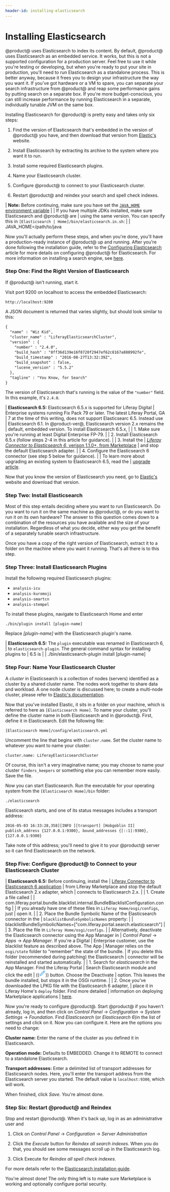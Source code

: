 ```yaml
---
header-id: installing-elasticsearch
---
```


# Installing Elasticsearch

@product@ uses Elasticsearch to index its content. By default, @product@ uses
Elasticsearch as an embedded service. It works, but this is not a supported
configuration for a production server. Feel free to use it while you're testing
or developing, but when you're ready to put your site in production, you'll need
to run Elasticsearch as a standalone process. This is better anyway, because it
frees you to design your infrastructure the way you want it. If you've got
hardware or a VM to spare, you can separate your search infrastructure from
@product@ and reap some performance gains by putting search on a separate box. If
you're more budget-conscious, you can still increase performance by running
Elasticsearch in a separate, individually tunable JVM on the same box. 

Installing Elasticsearch for @product@ is pretty easy and takes only six steps: 

1. Find the version of Elasticsearch that's embedded in the version of @product@
   you have, and then download that version from [Elastic's](https://www.elastic.co) 
   website. 

2. Install Elasticsearch by extracting its archive to the system where you want
   it to run. 

3. Install some required Elasticsearch plugins.

4. Name your Elasticsearch cluster. 

5. Configure @product@ to connect to your Elasticsearch cluster. 

6. Restart @product@ and reindex your search and spell check indexes. 

| **Note:** Before continuing, make sure you have set the [`JAVA_HOME` environment variable](https://docs.oracle.com/cd/E19182-01/820-7851/inst_cli_jdk_javahome_t/)
| 
| If you have multiple JDKs installed, make sure Elasticsearch and @product@ are
| using the same version. You can specify this in `[Elasticsearch
| Home]/bin/elasticsearch.in.sh`:
| 
|         JAVA_HOME=/path/to/java

Now you'll actually perform these steps, and when you're done, you'll have a
production-ready instance of @product@ up and running. After you're done
following the installation guide, refer to the [Configuring Elasticsearch](/docs/7-0/deploy/-/knowledge_base/d/configuring-elasticsearch-for-liferay-0)
article for more details on configuring @product@ for Elasticsearch. For more
information on installing a search engine, see
[here](/docs/7-0/deploy/-/knowledge_base/d/installing-a-search-engine).

### Step One: Find the Right Version of Elasticsearch

If @product@ isn't running, start it. 

Visit port 9200 on localhost to access the embedded Elasticsearch: 

    http://localhost:9200

A JSON document is returned that varies slightly, but should look similar to
this: 

    {
      "name" : "Wiz Kid",
      "cluster_name" : "LiferayElasticsearchCluster",
      "version" : {
        "number" : "2.4.0",
        "build_hash" : "8ff36d139e16f8720f2947ef62c8167a888992fe",
        "build_timestamp" : "2016-08-27T13:32:39Z",
        "build_snapshot" : false,
        "lucene_version" : "5.5.2"
      },
      "tagline" : "You Know, for Search"
    }

The version of Elasticsearch that's running is the value of the `"number"` field.
In this example, it's `2.4.0`. 

| **Elasticsearch 6.5:** Elasticsearch 6.5.x is supported for Liferay Digital
| Enterprise systems running Fix Pack 79 or later. The latest Liferay Portal, GA
| 7 at the time of this writing, does not support Elasticsearc 6.5. Instead use
| Elasticsearch 6.1. In @product-ver@, Elasticsearch version 2.x remains the
| default, embedded version. To install Elasticsearch 6.5.x,
| 
| 1.  Make sure you're running at least Digital Enterprise FP-79.
| 
| 2.  Install Elasticsearch 6.5.x (follow steps 2-4 in this article for guidance).
| 
| 3.  Install the
|     [_Liferay Connector to Elasticsearch 6_, verison 1.1.0+, from Marketplace](https://web.liferay.com/marketplace)
|     and stop the default Elasticsearch adapter.
| 
| 4.  Configure the Elasticsearch 6 connector (see step 5 below for guidance).
| 
| To learn more about upgrading an existing system to Elasticsearch 6.5, read the
| [upgrade article](/docs/7-0/deploy/-/knowledge_base/d/upgrading-to-elasticsearch-6).

Now that you know the version of Elasticsearch you need, go to
[Elastic's](https://www.elastic.co) website and download that version. 

### Step Two: Install Elasticsearch

Most of this step entails deciding where you want to run Elasticsearch. Do you
want to run it on the same machine as @product@, or do you want to run it on its
own hardware? The answer to this question comes down to a combination of the
resources you have available and the size of your installation. Regardless of
what you decide, either way you get the benefit of a separately tunable search
infrastructure. 

Once you have a copy of the right version of Elasticsearch, extract it to a
folder on the machine where you want it running. That's all there is to this
step. 

### Step Three: Install Elasticsearch Plugins

Install the following required Elasticsearch plugins:

-  `analysis-icu`
-  `analysis-kuromoji`
-  `analysis-smartcn`
-  `analysis-stempel`

To install these plugins, navigate to Elasticsearch Home and enter

    ./bin/plugin install [plugin-name]

Replace *[plugin-name]* with the Elasticsearch plugin's name.

| **Elasticsearch 6.5:** The `plugin` executable was renamed in Elasticsearch 6,
| to `elasticsearch-plugin`. The general command syntax for installing plugins to
| 6.5 is
| 
|     ./bin/elasticsearch-plugin install [plugin-name]

### Step Four: Name Your Elasticsearch Cluster

A *cluster* in Elasticsearch is a collection of nodes (servers) identified as a
cluster by a shared cluster name. The nodes work together to share data and
workload. A one node cluster is discussed here; to create a multi-node cluster,
please refer to [Elastic's documentation](https://www.elastic.co/guide/index.html). 

Now that you've installed Elastic, it sits in a folder on your machine, which is
referred to here as `[Elasticsearch Home]`. To name your cluster, you'll define
the cluster name in both Elasticsearch and in @product@. First, define it in
Elasticsearch. Edit the following file: 

    [Elasticsearch Home]/config/elasticsearch.yml

Uncomment the line that begins with `cluster.name`. Set the cluster name to
whatever you want to name your cluster: 

    cluster.name: LiferayElasticsearchCluster

Of course, this isn't a very imaginative name; you may choose to name your
cluster `finders_keepers` or something else you can remember more easily. Save
the file. 

Now you can start Elasticsearch. Run the executable for your operating system
from the `[Elasticsearch Home]/bin` folder: 

    ./elasticsearch

Elasticsearch starts, and one of its status messages includes a transport address: 

    2016-05-03 16:33:28,358][INFO ][transport] [Hobgoblin II] publish_address {127.0.0.1:9300}, bound_addresses {[::1]:9300}, {127.0.0.1:9300}

Take note of this address; you'll need to give it to your @product@ server so it
can find Elasticsearch on the network. 

### Step Five: Configure @product@ to Connect to your Elasticsearch Cluster

| **Elasticsearch 6.5:** Before continuing, install the
| [Liferay Connector to Elasticsearch 6 application](https://web.liferay.com/marketplace)
| from Liferay Marketplace and stop the default Elasticsearch 2.x adapter, which
| connects to Elasticsearch 2.x.
| 
| 1.  Create a file called
| 
|         com.liferay.portal.bundle.blacklist.internal.BundleBlacklistConfiguration.config
| 
|     If you already have one of these files in `Liferay Home/osgi/configs`, just
|     open it.
| 
| 2. Place the Bundle Symbolic Name of the Elasticsearch connector in the
|    `blacklistBundleSymbolicNames` property:
| 
|         blacklistBundleSymbolicNames=["com.liferay.portal.search.elasticsearch"]
| 
| 3. Place the file in `Liferay Home/osgi/configs`.
| 
| Alternatively, deactivate the Elasticsearch connector using the App Manager in
| *Control Panel* &rarr; *Apps* &rarr; *App Manager*. If you're a Digital
| Enterprise customer, use the blacklist feature as described above. The App
| Manager relies on the `osgi/state` folder to "remember" the state of the bundle.
| If you delete this folder (recommended during patching) the Elasticsearch
| connector will be reinstalled and started automatically.
| 
| 1.  Search for *elasticsearch* in the App Manager. Find the Liferay Portal
|     Search Elasticsearch module and click the edit
|     ((![Edit](../../images/icon-edit.png))) button.  Choose the Deactivate
|     option. This leaves the bundle installed, but stops it in the OSGi runtime.
| 
| 2.  Once you've downloaded the LPKG file with the Elasticsearch 6 adapter,
|     place it in Liferay Home's `deploy` folder. Find more detailed
|     information on deploying Marketplace applications
|     [here](/docs/7-0/user/-/knowledge_base/u/using-the-liferay-marketplace).

Now you're ready to configure @product@. Start @product@ if you haven't already,
log in, and then click on *Control Panel* &rarr; *Configuration* &rarr; *System
Settings* &rarr; *Foundation*. Find *Elasticsearch* (or *Elasticsearch 6*)in the
list of settings and click on it. Now you can configure it. Here are the
options you need to change: 

**Cluster name:** Enter the name of the cluster as you defined it in
Elasticsearch. 

**Operation mode:** Defaults to EMBEDDED. Change it to REMOTE to connect to a
standalone Elasticsearch. 

**Transport addresses:** Enter a delimited list of transport addresses for
Elasticsearch nodes. Here, you'll enter the transport address from the
Elasticsearch server you started. The default value is `localhost:9300`, which
will work. 

When finished, click *Save*. You're almost done. 

### Step Six: Restart @product@ and Reindex

Stop and restart @product@. When it's back up, log in as an administrative user
and

1.  Click on *Control Panel* &rarr; *Configuration* &rarr; *Server Administration*

2.  Click the *Execute* button for *Reindex all search indexes*. When you do that,
you should see some messages scroll up in the Elasticsearch log. 

3.  Click Execute for *Reindex all spell check indexes*.

For more details refer to the [Elasticsearch installation guide](https://www.elastic.co/guide/en/elasticsearch/reference/2.4/_installation.html).

You're almost done! The only thing left is to make sure Marketplace is working
and optionally configure portal security. 

